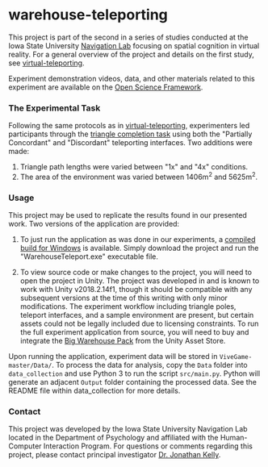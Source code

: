 # warehouse-teleporting

This project is part of the second in a series of studies conducted at the Iowa State University [Navigation Lab](https://navlab.psych.iastate.edu/) focusing on spatial cognition in virtual reality. For a general overview of the project and details on the first study, see [virtual-teleporting](https://github.com/NavigationLab/virtual-teleporting).

Experiment demonstration videos, data, and other materials related to this experiment are available on the [Open Science Framework](https://osf.io/83vty/).

### The Experimental Task 
Following the same protocols as in [virtual-teleporting](https://github.com/NavigationLab/virtual-teleporting), experimenters led participants through the [triangle completion task](https://books.google.com/books?id=zN_WAgAAQBAJ&pg=PA86) using both the "Partially Concordant" and "Discordant" teleporting interfaces. Two additions were made:
1. Triangle path lengths were varied between "1x" and "4x" conditions.
2. The area of the environment was varied between 1406m<sup>2</sup> and 5625m<sup>2</sup>.

### Usage
This project may be used to replicate the results found in our presented work. Two versions of the application are provided:
1. To just run the application as was done in our experiments, a [compiled build for Windows](https://osf.io/tquy2/) is available. Simply download the project and run the "WarehouseTeleport.exe" executable file.

2. To view source code or make changes to the project, you will need to open the project in Unity. The project was developed in and is known to work with Unity v2018.2.14f1, though it should be compatible with any subsequent versions at the time of this writing with only minor modifications. The experiment workflow including triangle poles, teleport interfaces, and a sample environment are present, but certain assets could not be legally included due to licensing constraints. To run the full experiment application from source, you will need to buy and integrate the [Big Warehouse Pack](https://assetstore.unity.com/packages/3d/environments/industrial/big-warehouse-pack-96082) from the Unity Asset Store.

Upon running the application, experiment data will be stored in ```ViveGame-master/Data/```. To process the data for analysis, copy the ```Data``` folder into ```data_collection``` and use Python 3 to run the script ```src/main.py```. Python will generate an adjacent ```Output``` folder containing the processed data. See the README file within data_collection for more details.

### Contact
This project was developed by the Iowa State University Navigation Lab located in the Department of Psychology and affiliated with the Human-Computer Interaction Program. For questions or comments regarding this project, please contact principal investigator [Dr. Jonathan Kelly](mailto:jonkelly@iastate.edu).

